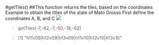 #getTiles() 
##This function returns the tiles, based on the coordinates
Example to obtain the titles of the state of Mato Grosso
First define the coordinates A, B, and C
![](http://jobs.jairomr.com.br/img/getTilesMT.png)

> getTiles(-7,-62,-7,-50,-18,-62)

>[1] "h11v09|h12v09|h13v09|h11v10|h12v10|h13v10"